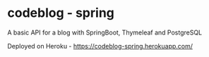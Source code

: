 # codeblog - spring

A basic API for a blog with SpringBoot, Thymeleaf and PostgreSQL

Deployed on Heroku - https://codeblog-spring.herokuapp.com/

